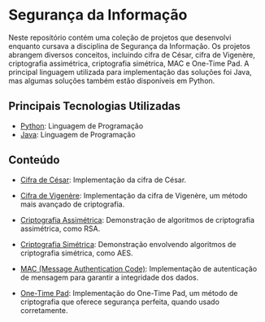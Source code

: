 # Segurança da Informação

Neste repositório contém uma coleção de projetos que desenvolvi enquanto cursava a disciplina de Segurança da Informação. Os projetos abrangem diversos conceitos, incluindo cifra de César, cifra de Vigenère, criptografia assimétrica, criptografia simétrica, MAC e One-Time Pad. A principal linguagem utilizada para implementação das soluções foi Java, mas algumas soluções também estão disponíveis em Python.

## Principais Tecnologias Utilizadas
- [Python](https://www.python.org/): Linguagem de Programação
- [Java](https://www.java.com/): Linguagem de Programação

## Conteúdo

- [Cifra de César](./Cifra%20de%20Cesar): Implementação da cifra de César.

- [Cifra de Vigenère](./Cifra%20de%20Vigenère): Implementação da cifra de Vigenère, um método mais avançado de criptografia.

- [Criptografia Assimétrica](./Criptografia%20Assimétrica): Demonstração de algoritmos de criptografia assimétrica, como RSA.

- [Criptografia Simétrica](./Criptografia%20Simétrica): Demonstração envolvendo algoritmos de criptografia simétrica, como AES.

- [MAC (Message Authentication Code)](./MAC): Implementação de autenticação de mensagem para garantir a integridade dos dados.

- [One-Time Pad](./One%20Time%20Pad): Implementação do One-Time Pad, um método de criptografia que oferece segurança perfeita, quando usado corretamente.
